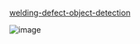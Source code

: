 [welding-defect-object-detection](https://www.kaggle.com/datasets/sukmaadhiwijaya/welding-defect-object-detection)

![image](https://github.com/user-attachments/assets/0c308987-4c19-456c-8eb1-bcae43515d6c)
